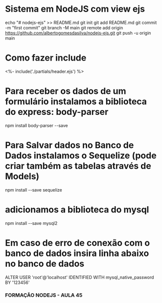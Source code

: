 # Sistema em NodeJS com view ejs

echo "# nodejs-ejs" >> README.md
git init
git add README.md
git commit -m "first commit"
git branch -M main
git remote add origin https://github.com/albertogomesdasilva/nodejs-ejs.git
git push -u origin main

# Como fazer include

<%- include('./partials/header.ejs') %>

# Para receber os dados de um formulário instalamos a biblioteca do express: body-parser
npm install body-parser --save

# Para Salvar dados no Banco de Dados instalamos o Sequelize (pode criar também as tabelas através de Models)
npm install --save sequelize

# adicionamos a biblioteca do mysql
npm install --save mysql2

# Em caso de erro de conexão com o banco de dados insira linha abaixo no banco de dados

ALTER USER 'root'@'localhost' IDENTIFIED WITH mysql_native_password BY '123456'

### FORMAÇÃO NODEJS - AULA 45